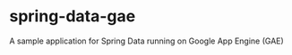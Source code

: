 spring-data-gae
===============

A sample application for Spring Data running on Google App Engine (GAE)

